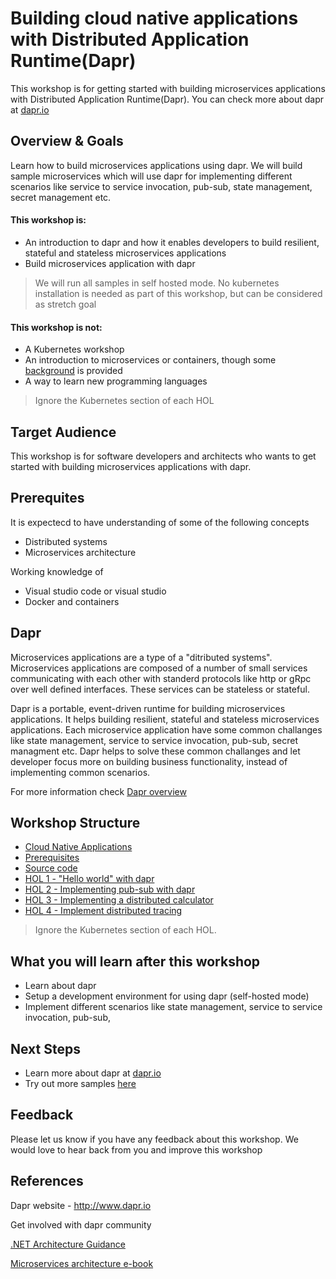 # Building cloud native applications with Distributed Application Runtime(Dapr)

This workshop is for getting started with building microservices applications with Distributed Application Runtime(Dapr). You can check more about dapr at [dapr.io](https://dapr.io/)

## Overview & Goals
Learn how to build microservices applications using dapr. We will build sample microservices which will use dapr for implementing different scenarios like service to service invocation, pub-sub, state management, secret management etc.

#### This workshop is:
* An introduction to dapr and how it enables developers to build resilient, stateful and stateless microservices applications
* Build microservices application with dapr

> We will run all samples in self hosted mode. No kubernetes installation is needed as part of this workshop, but can be considered as stretch goal

#### This workshop is not:
* A Kubernetes workshop
* An introduction to microservices or containers, though some [background](https://github.com/shchauh/dapr-workshop/blob/master/background.md) is provided
* A way to learn new programming languages

> Ignore the Kubernetes section of each HOL


## Target Audience
This workshop is for software developers and architects who wants to get started with building microservices applications with dapr. 

## Prerequites
It is expectecd to have understanding of some of the following concepts
 - Distributed systems
 - Microservices architecture
 
 Working knowledge of 
 - Visual studio code or visual studio
 - Docker and containers
 

## Dapr

Microservices applications are a type of a "ditributed systems". Microservices applications are composed of a number of small services communicating with each other with standerd protocols like http or gRpc over well defined interfaces. These services can be stateless or stateful. 
 
Dapr is a portable, event-driven runtime for building microservices applications. It helps building resilient, stateful and stateless microservices applications. Each microservice application have some common challanges like state management, service to service invocation, pub-sub, secret managment etc. Dapr helps to solve these common challanges and let developer focus more on building business functionality, instead of implementing common scenarios.

For more information check [Dapr overview](https://github.com/dapr/docs/tree/master/overview)

## Workshop Structure

* [Cloud Native Applications](https://github.com/shchauh/dapr-workshop/blob/master/background.md)
* [Prerequisites](https://github.com/shchauh/dapr-workshop/blob/master/prerequisites.md)
* [Source code](https://github.com/shchauh/dapr-workshop/blob/master/source-code.md)
* [HOL 1 - "Hello world" with dapr](https://github.com/dapr/samples/tree/master/1.hello-world)     
* [HOL 2 - Implementing pub-sub with dapr](https://github.com/dapr/samples/tree/master/4.pub-sub)
* [HOL 3 - Implementing a distributed calculator](https://github.com/dapr/samples/tree/master/3.distributed-calculator)
* [HOL 4 - Implement distributed tracing](https://github.com/dapr/docs/blob/master/howto/diagnose-with-tracing/zipkin.md)

> Ignore the Kubernetes section of each HOL. 

## What you will learn after this workshop
- Learn about dapr
- Setup a development environment for using dapr (self-hosted mode)
- Implement different scenarios like state management, service to service invocation, pub-sub, 


## Next Steps
- Learn more about dapr at [dapr.io](dapr.io)
- Try out more samples [here](https://github.com/dapr/samples)

## Feedback

Please let us know if you have any feedback about this workshop. We would love to hear back from you and improve this workshop

## References
Dapr website - http://www.dapr.io

Get involved with dapr community

[.NET Architecture Guidance](https://dotnet.microsoft.com/learn/dotnet/architecture-guides)

[Microservices architecture e-book](https://dotnet.microsoft.com/download/e-book/microservices-architecture/pdf)
